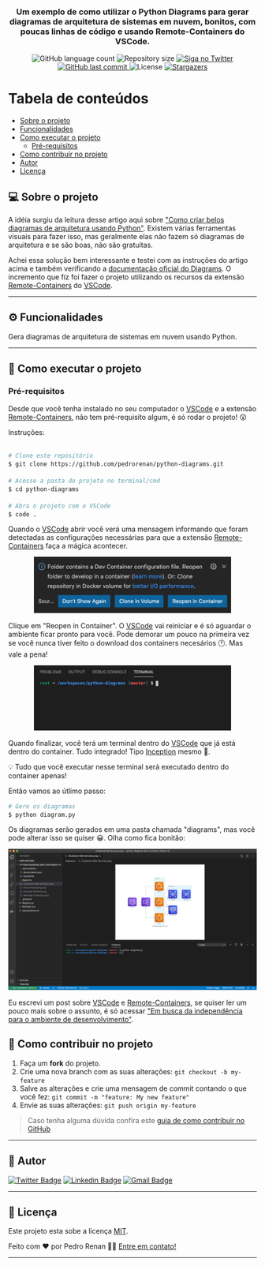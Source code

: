 <h3 align="center">
    Um exemplo de como utilizar o Python Diagrams para gerar diagramas de arquitetura de sistemas em nuvem, bonitos, com poucas linhas de código e usando Remote-Containers do VSCode.
</h3>

<p align="center">
  <img alt="GitHub language count" src="https://img.shields.io/github/languages/count/pedrorenan/python-diagrams">

  <img alt="Repository size" src="https://img.shields.io/github/repo-size/pedrorenan/python-diagrams">

  <a href="https://www.twitter.com/pedrorenan/">
    <img alt="Siga no Twitter" src="https://img.shields.io/twitter/url?url=https://github.com/pedrorenan/python-diagrams">
  </a>
  
  <a href="https://github.com/tgmarinho/README-ecoleta/commits/master">
    <img alt="GitHub last commit" src="https://img.shields.io/github/last-commit/pedrorenan/python-diagrams">
  </a>
    
   <img alt="License" src="https://img.shields.io/badge/license-MIT-brightgreen">
   <a href="https://github.com/pedrorenan/python-diagrams/stargazers">
    <img alt="Stargazers" src="https://img.shields.io/github/stars/pedrorenan/python-diagrams?style=social">
  </a>
  
</p>


Tabela de conteúdos
=================
<!--ts-->
   * [Sobre o projeto](#-sobre-o-projeto)
   * [Funcionalidades](#-funcionalidades)
   * [Como executar o projeto](#-como-executar-o-projeto)
     * [Pré-requisitos](#pré-requisitos)
   * [Como contribuir no projeto](#-como-contribuir-no-projeto)
   * [Autor](#-autor)
   * [Licença](#user-content--licença)
<!--te-->


## 💻 Sobre o projeto

A idéia surgiu da leitura desse artigo aqui sobre ["Como criar belos diagramas de arquitetura  usando Python"](https://towardsdatascience.com/create-beautiful-architecture-diagrams-with-python-7792a1485f97). Existem várias ferramentas visuais para fazer isso, mas geralmente elas não fazem só diagramas de arquitetura e se são boas, não são gratuítas.

Achei essa solução bem interessante e testei com as instruções do artigo acima e também verificando a [documentação oficial do Diagrams](https://diagrams.mingrammer.com/docs/getting-started/installation). O incremento que fiz foi fazer o projeto utilizando os recursos da extensão [Remote-Containers](https://marketplace.visualstudio.com/items?itemName=ms-vscode-remote.remote-containers) do [VSCode](https://code.visualstudio.com/download).

---

## ⚙️ Funcionalidades

Gera diagramas de arquitetura de sistemas em nuvem usando Python.
  
---


## 🚀 Como executar o projeto


### Pré-requisitos

Desde que você tenha instalado no seu computador o [VSCode](https://code.visualstudio.com/download) e a extensão [Remote-Containers](https://marketplace.visualstudio.com/items?itemName=ms-vscode-remote.remote-containers),  não tem pré-requisito algum, é só rodar o projeto! 😲

Instruções:

```bash

# Clone este repositório
$ git clone https://github.com/pedrorenan/python-diagrams.git

# Acesse a pasta do projeto no terminal/cmd
$ cd python-diagrams

# Abra o projeto com o VSCode
$ code .
```
Quando o  [VSCode](https://code.visualstudio.com/download) abrir você verá uma mensagem informando que foram detectadas as configurações necessárias para que a extensão  [Remote-Containers](https://marketplace.visualstudio.com/items?itemName=ms-vscode-remote.remote-containers) faça a mágica acontecer.

<p align="center">
  <img alt="Remote Containers Dialog" title="Remote Containers Dialog" src="./assets/python-diagrams-remote-containers-dialog.png" width="400px">
</p>

Clique em "Reopen in Container". O [VSCode](https://code.visualstudio.com/download) vai reiniciar e é só aguardar o ambiente ficar pronto para você. Pode demorar um pouco na primeira vez se você nunca tiver feito o download dos containers necesários 🕐. Mas vale a pena!

<p align="center">
  <img alt="Terminal inside Container" title="Terminal inside Container" src="./assets/python-diagrams-terminal-inside-vscode.png" width="400px">
</p>

Quando finalizar, você terá um terminal dentro do [VSCode](https://code.visualstudio.com/download) que já está dentro do container. Tudo integrado! Tipo [Inception](https://www.imdb.com/title/tt1375666/) mesmo 🍿. 

💡 Tudo que você executar nesse terminal será executado dentro do container apenas!

Então vamos ao útlimo passo:

```bash
# Gere os diagramas
$ python diagram.py
```
 
 Os diagramas serão gerados em uma pasta chamada "diagrams", mas você pode alterar isso se quiser  😀. Olha como fica bonitão:

<p align="center">
  <img alt="Running the project" title="Running the project" src="./assets/python-diagrams-running.png" width="800px">
</p>

Eu escrevi um post sobre [VSCode](https://code.visualstudio.com/download) e [Remote-Containers](https://marketplace.visualstudio.com/items?itemName=ms-vscode-remote.remote-containers), se quiser ler um pouco mais sobre o assunto, é só acessar ["Em busca da independência para o ambiente de desenvolvimento"](https://medium.com/@pedrorenan/em-busca-da-independ%C3%AAncia-para-o-ambiente-de-desenvolvimento-2adc22f6f250).


## 💪 Como contribuir no projeto

1. Faça um **fork** do projeto.
2. Crie uma nova branch com as suas alterações: `git checkout -b my-feature`
3. Salve as alterações e crie uma mensagem de commit contando o que você fez: `git commit -m "feature: My new feature"`
4. Envie as suas alterações: `git push origin my-feature`
> Caso tenha alguma dúvida confira este [guia de como contribuir no GitHub](./CONTRIBUTING.md)

---

## 🦸 Autor



[![Twitter Badge](https://img.shields.io/badge/-@pedrorenan-1ca0f1?style=flat-square&labelColor=1ca0f1&logo=twitter&logoColor=white&link=https://twitter.com/pedrorenan)](https://twitter.com/pedrorenan) [![Linkedin Badge](https://img.shields.io/badge/-Pedro%20Renan-blue?style=flat-square&logo=Linkedin&logoColor=white&link=https://www.linkedin.com/in/opedrorenan/)](https://www.linkedin.com/in/opedrorenan/) 
[![Gmail Badge](https://img.shields.io/badge/-pedrorenan@gmail.com-c14438?style=flat-square&logo=Gmail&logoColor=white&link=mailto:pedrorenan@gmail.com)](mailto:pedrorenan@gmail.com)

---

## 📝 Licença

Este projeto esta sobe a licença [MIT](./LICENSE).

Feito com ❤️ por Pedro Renan 👋🏽 [Entre em contato!](https://www.linkedin.com/in/opedrorenan/)

---